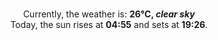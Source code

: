 <p  align="center"><br/>Currently, the weather is: <b> 26°C, <i>clear sky</i></b></br>Today, the sun rises at <b>04:55</b> and sets at <b>19:26</b>.</p>